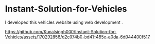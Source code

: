 # Instant-Solution-for-Vehicles
I developed this vehicles website using web development .


https://github.com/Kunalsingh000/Instant-Solution-for-Vehicles/assets/170292858/d2c074b0-bd41-485e-a0da-6d044400f517

